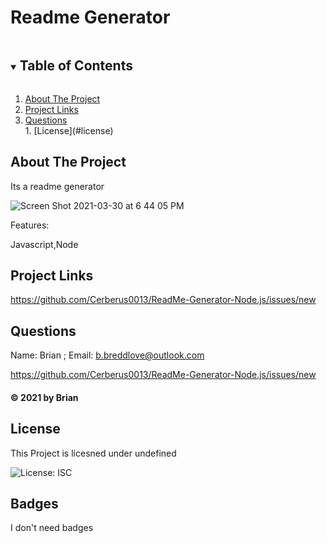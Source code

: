 # Readme Generator





<!-- TABLE OF CONTENTS -->
<details open="open">
<summary><h2 style="display: inline-block">Table of Contents</h2></summary>
<ol>
<li><a href="#about-the-project">About The Project</a></li>
<li><a href="#project-links">Project Links</a></li>
<li><a href="#questions">Questions</a></li>
1. [License](#license) 
</ol>
</details>



<!-- ABOUT THE PROJECT -->
## About The Project

Its a readme generator

![Screen Shot 2021-03-30 at 6 44 05 PM](https://user-images.githubusercontent.com/76604281/113078458-ff040c80-9187-11eb-969b-221aa2dcd17f.png)


Features:

Javascript,Node

<!-- PROJECT LINKS -->
## Project Links

https://github.com/Cerberus0013/ReadMe-Generator-Node.js/issues/new


<!-- Questions -->
## Questions

Name: Brian ; Email: b.breddlove@outlook.com

https://github.com/Cerberus0013/ReadMe-Generator-Node.js/issues/new

<h4 class="text-dark">&copy; 2021 by Brian</h4>

## License

  This Project is licesned under undefined

![License: ISC](https://img.shields.io/badge/License-ISC-yellow.svg)

## Badges

I don't need badges


